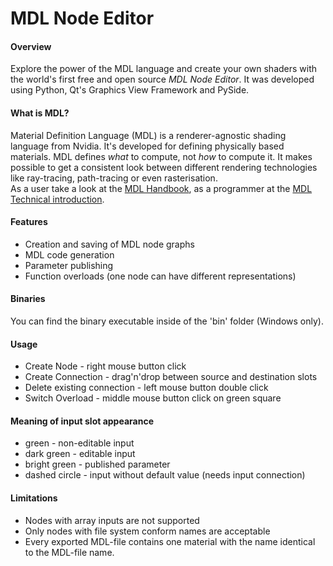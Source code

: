 # MDL Node Editor

#### Overview
Explore the power of the MDL language and create your own shaders with the world's first free and open source *MDL Node Editor*. It was developed using Python, Qt's Graphics View Framework and PySide.

#### What is MDL?
Material Definition Language (MDL) is a renderer-agnostic shading language from Nvidia. It's developed for defining physically based materials. MDL defines *what* to compute, not *how* to compute it. It makes possible to get a consistent look between different rendering technologies like ray-tracing, path-tracing or even rasterisation. <br>As a user take a look at the <a href="http://www.mdlhandbook.com/mdl_handbook/index.html">MDL Handbook</a>, as a programmer at the <a href="http://www.mdlhandbook.com/mdl_introduction/index.html">MDL Technical introduction</a>.

#### Features
* Creation and saving of MDL node graphs
* MDL code generation
* Parameter publishing
* Function overloads (one node can have different representations)

#### Binaries
You can find the binary executable inside of the 'bin' folder (Windows only).

#### Usage
* Create Node - right mouse button click
* Create Connection - drag'n'drop between source and destination slots
* Delete existing connection - left mouse button double click
* Switch Overload - middle mouse button click on green square

#### Meaning of input slot appearance
* green - non-editable input
* dark green - editable input
* bright green - published parameter
* dashed circle - input without default value (needs input connection)

#### Limitations
* Nodes with array inputs are not supported
* Only nodes with file system conform names are acceptable
* Every exported MDL-file contains one material with the name identical to the MDL-file name.

